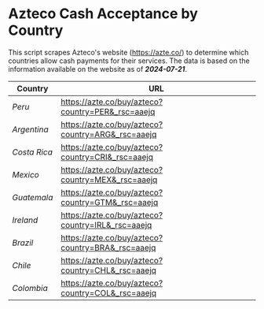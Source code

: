 # Azteco Cash Acceptance by Country

This script scrapes Azteco's website (https://azte.co/) to determine which countries allow cash 
payments for their services. The data is based on the information available on the website as of **_2024-07-21_**.

| **Country** | **URL** |
|---|---|
| _Peru_ | https://azte.co/buy/azteco?country=PER&_rsc=aaejq |
| _Argentina_ | https://azte.co/buy/azteco?country=ARG&_rsc=aaejq |
| _Costa Rica_ | https://azte.co/buy/azteco?country=CRI&_rsc=aaejq |
| _Mexico_ | https://azte.co/buy/azteco?country=MEX&_rsc=aaejq |
| _Guatemala_ | https://azte.co/buy/azteco?country=GTM&_rsc=aaejq |
| _Ireland_ | https://azte.co/buy/azteco?country=IRL&_rsc=aaejq |
| _Brazil_ | https://azte.co/buy/azteco?country=BRA&_rsc=aaejq |
| _Chile_ | https://azte.co/buy/azteco?country=CHL&_rsc=aaejq |
| _Colombia_ | https://azte.co/buy/azteco?country=COL&_rsc=aaejq |

